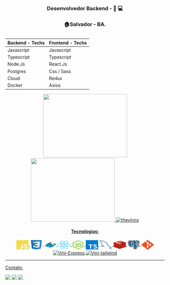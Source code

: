 
<h3 align="center">Desenvolvedor Backend - 🧑‍ 💻</h3>
<h3 align="center">🏠Salvador - BA. </h3>
<h2></h2> 
  
<div align="center"> 
  
Backend - Techs  | Frontend - Techs
------- | --------
Javascript   | Javascript
Typescript   | Typescript
Node.Js      | React.Js
Postgres     | Css / Sass
Cloud        | Redux
Docker       | Axios
  
</div> 
  
<div align="center" style="display: inline_block">
  <a href="https://github.com/TheVinny">
  <img height="200px" width="265px" src="https://github-readme-stats.vercel.app/api?username=TheVinny&show_icons=true&theme=dracula&include_all_commits=true&count_private=true"/>
  <img height="200px" width="265px" src="https://github-readme-stats.vercel.app/api/top-langs/?username=thevinny&layout=compact&langs_count=7&theme=dracula"/>
  <img height="200px" width="265px" src="https://github-readme-streak-stats.herokuapp.com/?user=thevinny&theme=dracula" alt="thevinny" />
</div>
<div>
  
</div>
 
<div style="display: inline_block" align="center">
  <h4>Tecnologias:</h4>
 <img align="center" alt="Vini-Js" height="30" width="40" src="https://raw.githubusercontent.com/devicons/devicon/master/icons/javascript/javascript-plain.svg">
 <img align="center" alt="Vini-CSS" height="30" width="40" src="https://raw.githubusercontent.com/devicons/devicon/master/icons/css3/css3-original.svg">
 <img align="center" alt="Vini-React" height="30" width="40" src="https://raw.githubusercontent.com/devicons/devicon/master/icons/docker/docker-original.svg">
  <img align="center" alt="Vini-React" height="30" width="40" src="https://raw.githubusercontent.com/devicons/devicon/master/icons/react/react-original.svg">
 <img align="center" alt="Vini-NodeJs" height="30" width="40" src="https://raw.githubusercontent.com/devicons/devicon/master/icons/nodejs/nodejs-original.svg">
 <img align="center" alt="Vini-Typescript" height="30" width="40" src="https://raw.githubusercontent.com/devicons/devicon/master/icons/typescript/typescript-original.svg">
 <img align="center" alt="Vini-MySQL" height="30" width="40" src="https://raw.githubusercontent.com/devicons/devicon/master/icons/mysql/mysql-original.svg">
   <img align="center" alt="Vini-MySQL" height="30" width="40" src="https://raw.githubusercontent.com/devicons/devicon/master/icons/redis/redis-original.svg">
     <img align="center" alt="Vini-MySQL" height="30" width="40" src="https://raw.githubusercontent.com/devicons/devicon/master/icons/postgresql/postgresql-original.svg">
 <img align="center" alt="Vini-Git" height="30" width="40" src="https://raw.githubusercontent.com/devicons/devicon/master/icons/git/git-original.svg">
 <img align="center" alt="Vini-Express" height="30" width="40" src="https://jsurt.github.io/jacks-portfolio/images/color-express-icon%20(1).png">
 <img align="center" alt="Vini-tailwind" height="40" width="40" src="https://cdn.icon-icons.com/icons2/2107/PNG/512/file_type_tailwind_icon_130128.png">
 
  
</div>
 <hr>
<div>
  <p> Contato: </p>
  <a href="https://www.linkedin.com/in/marvinisantana/" target="_blank"><img src="https://img.shields.io/badge/-LinkedIn-%230077B5?style=for-the-badge&logo=linkedin&logoColor=white" target="_blank"></a> 
  <a href="mailto:marcosdev.working@gmail.com" target="_blank"><img src="https://img.shields.io/badge/-Gmail-%23333?style=for-the-badge&logo=gmail&logoColor=white" target="_blank"></a> 
  <a href="https://wa.me/71985125048" target="_blank"><img src="https://img.shields.io/badge/-whatsapp-%ffff?style=for-the-badge&logo=whatsapp&logoColor=white" target="_blank"></a> 
 
</div>
